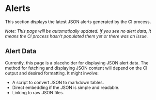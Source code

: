 # Alerts

This section displays the latest JSON alerts generated by the CI process.

*Note: This page will be automatically updated. If you see no alert data, it means the CI process hasn't populated them yet or there was an issue.*

## Alert Data

Currently, this page is a placeholder for displaying JSON alert data.
The method for fetching and displaying JSON content will depend on the CI output and desired formatting.
It might involve:
- A script to convert JSON to markdown tables.
- Direct embedding if the JSON is simple and readable.
- Linking to raw JSON files.

<!-- Placeholder for script/logic to list/display alerts -->
<!-- Example: Raw content from an alert file might be displayed in a code block, or linked. -->
